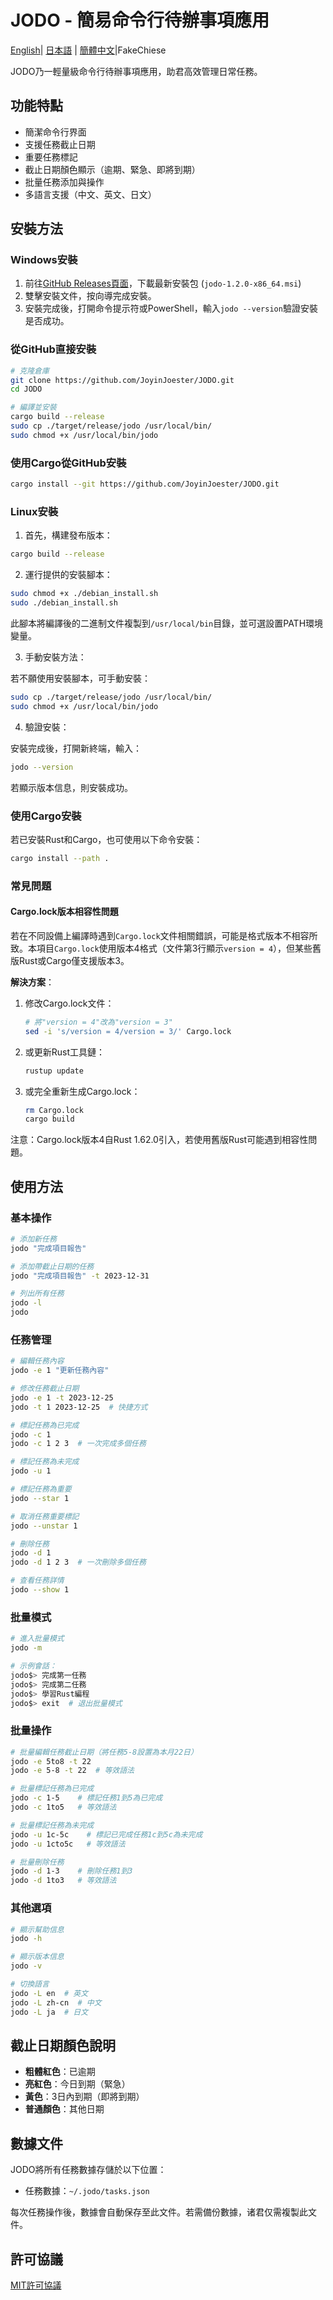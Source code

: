 # JODO - 簡易命令行待辦事項應用

[English](./README.md)| [日本語](./README_JA.md) | [簡體中文](./README_CN.md)|FakeChiese

JODO乃一輕量級命令行待辦事項應用，助君高效管理日常任務。

## 功能特點

- 簡潔命令行界面
- 支援任務截止日期
- 重要任務標記
- 截止日期顏色顯示（逾期、緊急、即將到期）
- 批量任務添加與操作
- 多語言支援（中文、英文、日文）

## 安裝方法

### Windows安裝

1. 前往[GitHub Releases頁面](https://github.com/JoyinJoester/JODO/releases)，下載最新安裝包 (`jodo-1.2.0-x86_64.msi`)
2. 雙擊安裝文件，按向導完成安裝。
3. 安裝完成後，打開命令提示符或PowerShell，輸入`jodo --version`驗證安裝是否成功。

### 從GitHub直接安裝

```bash
# 克隆倉庫
git clone https://github.com/JoyinJoester/JODO.git
cd JODO

# 編譯並安裝
cargo build --release
sudo cp ./target/release/jodo /usr/local/bin/
sudo chmod +x /usr/local/bin/jodo
```

### 使用Cargo從GitHub安裝

```bash
cargo install --git https://github.com/JoyinJoester/JODO.git
```

### Linux安裝

1. 首先，構建發布版本：

```bash
cargo build --release
```

2. 運行提供的安裝腳本：

```bash
sudo chmod +x ./debian_install.sh
sudo ./debian_install.sh
```

此腳本將編譯後的二進制文件複製到`/usr/local/bin`目錄，並可選設置PATH環境變量。

3. 手動安裝方法：

若不願使用安裝腳本，可手動安裝：

```bash
sudo cp ./target/release/jodo /usr/local/bin/
sudo chmod +x /usr/local/bin/jodo
```

4. 驗證安裝：

安裝完成後，打開新終端，輸入：

```bash
jodo --version
```

若顯示版本信息，則安裝成功。

### 使用Cargo安裝

若已安裝Rust和Cargo，也可使用以下命令安裝：

```bash
cargo install --path .
```

### 常見問題

#### Cargo.lock版本相容性問題

若在不同設備上編譯時遇到`Cargo.lock`文件相關錯誤，可能是格式版本不相容所致。本項目`Cargo.lock`使用版本4格式（文件第3行顯示`version = 4`），但某些舊版Rust或Cargo僅支援版本3。

**解決方案**：

1. 修改Cargo.lock文件：
   ```bash
   # 將"version = 4"改為"version = 3"
   sed -i 's/version = 4/version = 3/' Cargo.lock
   ```

2. 或更新Rust工具鏈：
   ```bash
   rustup update
   ```

3. 或完全重新生成Cargo.lock：
   ```bash
   rm Cargo.lock
   cargo build
   ```

注意：Cargo.lock版本4自Rust 1.62.0引入，若使用舊版Rust可能遇到相容性問題。

## 使用方法

### 基本操作

```bash
# 添加新任務
jodo "完成項目報告"

# 添加帶截止日期的任務
jodo "完成項目報告" -t 2023-12-31

# 列出所有任務
jodo -l
jodo
```

### 任務管理

```bash
# 編輯任務內容
jodo -e 1 "更新任務內容"

# 修改任務截止日期
jodo -e 1 -t 2023-12-25
jodo -t 1 2023-12-25  # 快捷方式

# 標記任務為已完成
jodo -c 1
jodo -c 1 2 3  # 一次完成多個任務

# 標記任務為未完成
jodo -u 1

# 標記任務為重要
jodo --star 1

# 取消任務重要標記
jodo --unstar 1

# 刪除任務
jodo -d 1
jodo -d 1 2 3  # 一次刪除多個任務

# 查看任務詳情
jodo --show 1
```

### 批量模式

```bash
# 進入批量模式
jodo -m

# 示例會話：
jodo$> 完成第一任務
jodo$> 完成第二任務
jodo$> 學習Rust編程
jodo$> exit  # 退出批量模式
```

### 批量操作

```bash
# 批量編輯任務截止日期（將任務5-8設置為本月22日）
jodo -e 5to8 -t 22
jodo -e 5-8 -t 22  # 等效語法

# 批量標記任務為已完成
jodo -c 1-5    # 標記任務1到5為已完成
jodo -c 1to5   # 等效語法

# 批量標記任務為未完成
jodo -u 1c-5c    # 標記已完成任務1c到5c為未完成
jodo -u 1cto5c   # 等效語法

# 批量刪除任務
jodo -d 1-3    # 刪除任務1到3
jodo -d 1to3   # 等效語法
```

### 其他選項

```bash
# 顯示幫助信息
jodo -h

# 顯示版本信息
jodo -v

# 切換語言
jodo -L en  # 英文
jodo -L zh-cn  # 中文
jodo -L ja  # 日文
```

## 截止日期顏色說明

- **粗體紅色**：已逾期
- **亮紅色**：今日到期（緊急）
- **黃色**：3日內到期（即將到期）
- **普通顏色**：其他日期

## 數據文件

JODO將所有任務數據存儲於以下位置：

- 任務數據：`~/.jodo/tasks.json`

每次任務操作後，數據會自動保存至此文件。若需備份數據，诸君仅需複製此文件。

## 許可協議

[MIT許可協議](LICENSE)
